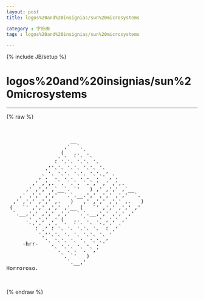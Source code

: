 ```yaml
---
layout: post
title: logos%20and%20insignias/sun%20microsystems
category : 字符画
tags : logos%20and%20insignias/sun%20microsystems
---
```

{% include JB/setup %}
# logos%20and%20insignias/sun%20microsystems
---
{% raw %}
<pre>


                    __
                  ,&#039;  `.
                 (   ,. `.
               ,&#039;.`. `.`. `.
             ,.`. `.`. `.`. `.
            &#039;. `.`. `.`. `.`. `,
          ,`. `. `.`. `.`. `.`&#039; ,`.
        ,&#039; ,&#039;,. `. `.`. `.`,&#039; ,&#039; ,&#039;,.
      ,&#039; ,&#039;,&#039; ,`__`. `&#039;   ) ,&#039; ,&#039;,&#039; ,`__
    ,&#039; ,&#039;,&#039; ,&#039;,&#039;  `.`.__.&#039;,&#039; ,&#039;,&#039; ,&#039;,&#039;  `.
  ,&#039; ,&#039;,&#039; ,&#039;,&#039; ,.   )   ,&#039; ,&#039;,&#039; ,&#039;,&#039; ,.   )
 (   `&#039; ,&#039;,&#039; ,&#039;,&#039; ,&#039;__ (   `&#039; ,&#039;,&#039; ,&#039;,&#039; ,&#039;
  `.__,&#039;,&#039; ,&#039;,&#039; ,&#039;,&#039;  `.`.__,&#039;,&#039; ,&#039;,&#039; ,&#039;
      .&#039; ,&#039;,&#039; ,&#039; (   ,. `.  .&#039; ,&#039;,&#039; ,&#039;
       `&#039;,&#039; ,&#039;,&#039;. `. `.`. `. `&#039;,&#039; ,&#039;
         `.&#039;,.`. `. `. `.`. `. `.&#039;
           &#039;. `.`. `. `. `.`. `,
     -hrr-   `. `.`. `. `. `.`&#039;
               `. `.`. `. `,&#039;
                 `. `&#039;   )
                   `.__,&#039;
Horroroso. 

 </pre>
{% endraw %}
